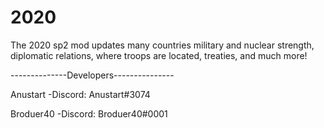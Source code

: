 # 2020
The 2020 sp2 mod updates many countries military and nuclear strength, diplomatic relations, where troops are located, treaties, and much more!

--------------Developers---------------

Anustart -Discord: Anustart#3074

Broduer40 -Discord: Broduer40#0001
